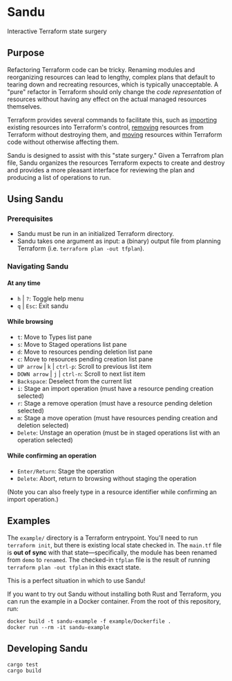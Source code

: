 # Sandu

Interactive Terraform state surgery

## Purpose

Refactoring Terraform code can be tricky.
Renaming modules and reorganizing resources can lead to lengthy, complex plans that default to tearing down and recreating resources, which is typically unacceptable.
A "pure" refactor in Terraform should only change the _code representation_ of resources without having any effect on the actual managed resources themselves.

Terraform provides several commands to facilitate this,
such as [importing](https://www.terraform.io/cli/commands/import) existing resources into Terraform's control,
[removing](https://www.terraform.io/cli/commands/state/rm) resources from Terraform without destroying them,
and [moving](https://www.terraform.io/cli/commands/state/mv) resources within Terraform code without otherwise affecting them.

Sandu is designed to assist with this "state surgery."
Given a Terrafrom plan file, Sandu organizes the resources Terraform expects to create and destroy and provides a more pleasant interface for reviewing the plan and producing a list of operations to run.

## Using Sandu

### Prerequisites

- Sandu must be run in an initialized Terraform directory.
- Sandu takes one argument as input: a (binary) output file from planning Terraform (i.e. `terraform plan -out tfplan`).

### Navigating Sandu

#### At any time
- `h` | `?`: Toggle help menu
- `q` | `Esc`: Exit sandu

#### While browsing
- `t`: Move to Types list pane
- `s`: Move to Staged operations list pane
- `d`: Move to resources pending deletion list pane
- `c`: Move to resources pending creation list pane
- `UP arrow` | `k` | `ctrl-p`: Scroll to previous list item
- `DOWN arrow` | `j` | `ctrl-n`: Scroll to next list item
- `Backspace`: Deselect from the current list
- `i`: Stage an import operation (must have a resource pending creation selected)
- `r`: Stage a remove operation (must have a resource pending deletion selected)
- `m`: Stage a move operation (must have resources pending creation and deletion selected)
- `Delete`: Unstage an operation (must be in staged operations list with an operation selected)

#### While confirming an operation
- `Enter/Return`: Stage the operation
- `Delete`: Abort, return to browsing without staging the operation

(Note you can also freely type in a resource identifier while confirming an import operation.)


## Examples

The `example/` directory is a Terraform entrypoint.
You'll need to run `terraform init`, but there is existing local state checked in.
The `main.tf` file is **out of sync** with that state—specifically, the module has been renamed from `demo` to `renamed`.
The checked-in `tfplan` file is the result of running `terraform plan -out tfplan` in this exact state.

This is a perfect situation in which to use Sandu!

If you want to try out Sandu without installing both Rust and Terraform, you can run the example in a Docker container.
From the root of this repository, run:
```
docker build -t sandu-example -f example/Dockerfile .
docker run --rm -it sandu-example
```

## Developing Sandu

```
cargo test
cargo build
```
